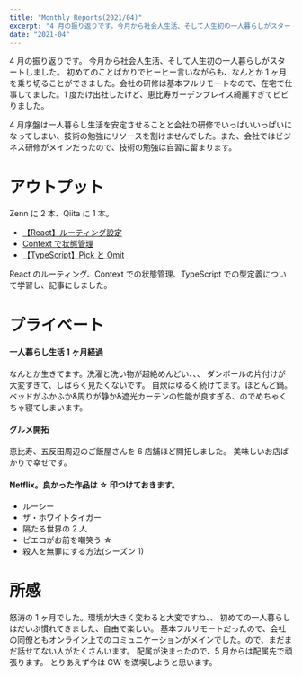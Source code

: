 ```yaml
---
title: "Monthly Reports(2021/04)"
excerpt: "4 月の振り返りです。今月から社会人生活、そして人生初の一人暮らしがスタートしました。"
date: "2021-04"
---
```


4 月の振り返りです。
今月から社会人生活、そして人生初の一人暮らしがスタートしました。
初めてのことばかりでヒーヒー言いながらも、なんとか 1 ヶ月を乗り切ることができました。会社の研修は基本フルリモートなので、在宅で仕事してました。1 度だけ出社したけど、恵比寿ガーデンプレイス綺麗すぎてビビりました。

4 月序盤は一人暮らし生活を安定させることと会社の研修でいっぱいいっぱいになってしまい、技術の勉強にリソースを割けませんでした。また、会社ではビジネス研修がメインだったので、技術の勉強は自習に留まります。

# アウトプット

Zenn に 2 本、Qiita に 1 本。

- [【React】ルーティング設定](https://zenn.dev/b1essk/articles/react-routing)
- [Context で状態管理](https://zenn.dev/b1essk/articles/react-state-management)
- [【TypeScript】Pick と Omit](https://qiita.com/Kazuhiro_Mimaki/items/ba808799fcc018ca6a65)

React のルーティング、Context での状態管理、TypeScript での型定義について学習し、記事にしました。

# プライベート

#### 一人暮らし生活 1 ヶ月経過

なんとか生きてます。洗濯と洗い物が超絶めんどい、、、
ダンボールの片付けが大変すぎて、しばらく見たくないです。
自炊はゆるく続けてます。ほとんど鍋。
ベッドがふかふか&周りが静か&遮光カーテンの性能が良すぎる、のでめちゃくちゃ寝てしまいます。

#### グルメ開拓

恵比寿、五反田周辺のご飯屋さんを 6 店舗ほど開拓しました。
美味しいお店ばかりで幸せです。

#### Netflix。良かった作品は ☆ 印つけておきます。

- ルーシー
- ザ・ホワイトタイガー
- 隔たる世界の 2 人
- ピエロがお前を嘲笑う ☆
- 殺人を無罪にする方法(シーズン 1)

# 所感

怒涛の 1 ヶ月でした。環境が大きく変わると大変ですね、、
初めての一人暮らしはだいぶ慣れてきました、自由で楽しい。
基本フルリモートだったので、会社の同僚ともオンライン上でのコミュニケーションがメインでした。ので、まだまだ話せてない人がたくさんいます。
配属が決まったので、5 月からは配属先で頑張ります。
とりあえず今は GW を満喫しようと思います。
